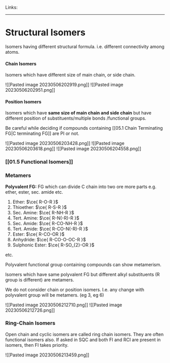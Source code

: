 Links: 
___
# Structural Isomers
Isomers having different structural formula. i.e. different connectivity among atoms. 

#### Chain Isomers
Isomers which have different size of main chain, or side chain.

![[Pasted image 20230506202919.png]]
![[Pasted image 20230506202951.png]]

#### Position Isomers
Isomers which have **same size of main chain and side chain** but have different position of substituents/multiple bonds /functional groups. 

Be careful while deciding if compounds containing [[05.1 Chain Terminating FG|C terminating FG]] are PI or not. 

![[Pasted image 20230506203428.png]]
![[Pasted image 20230506203618.png]]
![[Pasted image 20230506204558.png]]

### [[01.5 Functional Isomers]]

### Metamers
**Polyvalent FG:** FG which can divide C chain into two ore more parts e.g. ether, ester, sec. amide etc.
1. Ether: $\ce{ R-O-R }$
1. Thioether: $\ce{ R-S-R }$
1. Sec. Amine: $\ce{ R-NH-R }$
1. Tert. Amine: $\ce{ R-N(-R)-R }$
2. Sec. Amide: $\ce{ R-CO-NH-R }$
2. Tert. Amide: $\ce{ R-CO-N(-R)-R }$
3. Ester: $\ce{ R-CO-OR }$
4. Anhydride: $\ce{ R-CO-O-OC-R }$
5. Sulphonic Ester: $\ce{ R-SO_{2}-OR }$

etc.

Polyvalent functional group containing compounds can show metamerism.

Isomers which have same polyvalent FG but different alkyl substituents (R group is different) are metamers.

We do not consider chain or position isomers. I.e. any change with polyvalent group will be metamers. (eg 3, eg 6)

![[Pasted image 20230506212710.png]]
![[Pasted image 20230506212726.png]]

### Ring-Chain Isomers
Open chain and cyclic isomers are called ring chain isomers. 
They are often functional isomers also. If asked in SQC and both FI and RCI are present in isomers, then FI takes priority. 

![[Pasted image 20230506213459.png]]

